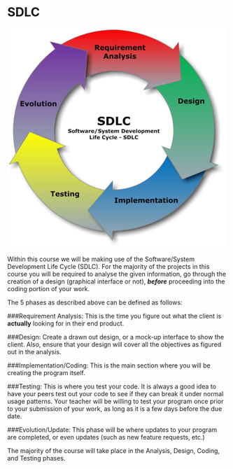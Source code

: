 # SDLC

<a href="http://upload.wikimedia.org/wikipedia/commons/1/19/SDLC_-_Software_Development_Life_Cycle.jpg"><img src="../img/SDLC.jpg" width="500" alt="Software Development Life Cycle"></a>

Within this course we will be making use of the Software/System Development Life Cycle (SDLC). For the majority of the projects in this course you will be required to analyse the given information, go through the creation of a design (graphical interface or not), **_before_** proceeding into the coding portion of your work.


The 5 phases as described above can be defined as follows:

###Requirement Analysis:
This is the time you figure out what the client is **actually** looking for in their end product.

###Design:
Create a drawn out design, or a mock-up interface to show the client. Also, ensure that your design will cover all the objectives as figured out in the analysis.

###Implementation/Coding:
This is the main section where you will be creating the program itself.

###Testing:
This is where you test your code. It is always a good idea to have your peers test out your code to see if they can break it under normal usage patterns. Your teacher will be willing to test your program once prior to your submission of your work, as long as it is a few days before the due date.

###Evolution/Update:
This phase will be where updates to your program are completed, or even updates (such as new feature requests, etc.)

The majority of the course will take place in the Analysis, Design, Coding, and Testing phases.
